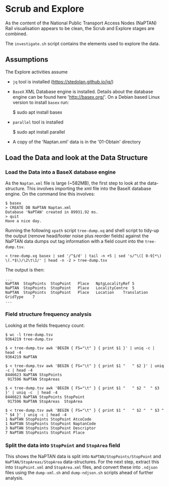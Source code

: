 # Scrub and Explore  

As the content of the National Public Transport Access Nodes (NaPTAN) Rail visualisation appears to be clean, the Scrub and Explore stages are combined.

The `investigate.sh` script contains the elements used to explore the data.

## Assumptions  

The Explore activities assume

  * `jq` tool is installed (https://stedolan.github.io/jq/)
  * `BaseX` XML Database engine is installed. Details about the database engine can be found here 'http://basex.org/'. On a Debian based Linux version to install `basex` run:  
    
    $ sudo apt install basex

  * `parallel` tool is installed

    $ sudo apt install parallel

  * A copy of the 'Naptan.xml' data is in the '01-Obtain' directory

## Load the Data and look at the Data Structure

### Load the Data into a BaseX database engine

As the `Naptan.xml` file is large (~582MB), the first step to look at the data-structure. This involves importing the xml file into the BaseX database engine. On the command line this involves:

    $ basex
    > CREATE DB NaPTAN Naptan.xml
    Database 'NaPTAN' created in 89931.92 ms.
    > quit
    Have a nice day.

Running the following `xpath` script `tree-dump.xq` and shell script to tidy-up the output (remove head/footer noise plus reorder fields) against the NaPTAN data dumps out tag information with a field count into the `tree-dump.tsv`.

    < tree-dump.xq basex | sed '/^$/d' | tail -n +5 | sed 's/^\([ 0-9]*\) \(.*$\)/\2\t\1/' | head -n -2 > tree-dump.tsv

The output is then:

    ...
    NaPTAN	StopPoints	StopPoint	Place	NptgLocalityRef	5
    NaPTAN	StopPoints	StopPoint	Place	LocalityCentre	5
    NaPTAN	StopPoints	StopPoint	Place	Location	Translation	GridType	7
    ...

### Field structure frequency analysis 

Looking at the fields frequency count:

    $ wc -l tree-dump.tsv
    9364219 tree-dump.tsv
    
    $ < tree-dump.tsv awk 'BEGIN { FS="\t" } { print $1 }' | uniq -c | head -4
    9364219 NaPTAN
    
    $ < tree-dump.tsv awk 'BEGIN { FS="\t" } { print $1 "	" $2 }' | uniq -c | head -4
    8446623 NaPTAN StopPoints
     917596 NaPTAN StopAreas    
    
    $ < tree-dump.tsv awk 'BEGIN { FS="\t" } { print $1 "	" $2 "	" $3 }' | uniq -c  | head -4
    8446623 NaPTAN StopPoints StopPoint
     917596 NaPTAN StopAreas  StopArea

    $ < tree-dump.tsv awk 'BEGIN { FS="\t" } { print $1 "	" $2 "	" $3 "	" $4 }' | uniq -c | head -4
    1 NaPTAN StopPoints StopPoint AtcoCode
    1 NaPTAN StopPoints StopPoint NaptanCode
    3 NaPTAN StopPoints StopPoint Descriptor
    7 NaPTAN StopPoints StopPoint Place

### Split the data into `StopPoint` and `StopArea` field

This shows the NaPTAN data is split into `NaPTAN/StopPoints/StopPoint` and `NaPTAN/StopAreas/StopArea` data-structures. For the next step, extract this into `StopPoint.xml` and `StopArea.xml` files, and convert these into `.ndjson` files using the `dump-xml.sh` and `dump-ndjson.sh` scripts ahead of further analysis.



